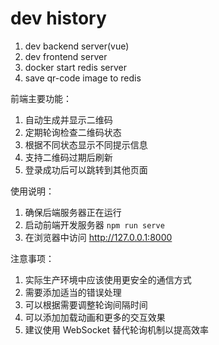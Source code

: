 # dev history

1. dev backend server(vue)
2. dev frontend server
3. docker start redis server
4. save qr-code image to redis

前端主要功能：
1. 自动生成并显示二维码
2. 定期轮询检查二维码状态
3. 根据不同状态显示不同提示信息
4. 支持二维码过期后刷新
5. 登录成功后可以跳转到其他页面

使用说明：
1. 确保后端服务器正在运行
2. 启动前端开发服务器 `npm run serve`
3. 在浏览器中访问 http://127.0.0.1:8000

注意事项：
1. 实际生产环境中应该使用更安全的通信方式
2. 需要添加适当的错误处理
3. 可以根据需要调整轮询间隔时间
4. 可以添加加载动画和更多的交互效果
5. 建议使用 WebSocket 替代轮询机制以提高效率
